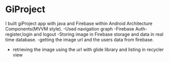 # GiProject

I built giProject app with java and Firebase within Android Architecture Components(MVVM style).
-Used navigation graph
-Firebase Auth-register,login and logout
-Storing image in Firebase storage and data in real time database.
-getting the image url and the users data from firebase.
- retrieving the image using the url with glide library and listing in recycler view
